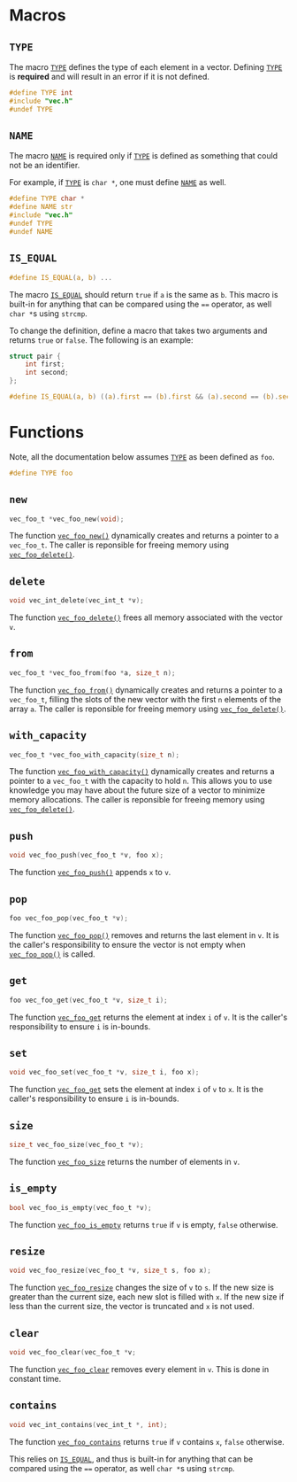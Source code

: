 # Macros

## `TYPE`

The macro [`TYPE`](#type) defines the type of each element in a vector. Defining [`TYPE`](#type) is **required** and will result in an error if it is not defined.

```c
#define TYPE int
#include "vec.h"
#undef TYPE
```

## `NAME`

The macro [`NAME`](#name) is required only if [`TYPE`](#type) is defined as something that could not be an identifier.

For example, if [`TYPE`](#type) is `char *`, one must define [`NAME`](#name) as well.

```c
#define TYPE char *
#define NAME str
#include "vec.h"
#undef TYPE
#undef NAME
```

## `IS_EQUAL`

```c
#define IS_EQUAL(a, b) ...
```

The macro [`IS_EQUAL`](#macro) should return `true` if `a` is the same as `b`. This macro is built-in for anything that can be compared using the `==` operator, as well `char *`s using `strcmp`.

To change the definition, define a macro that takes two arguments and returns `true` or `false`. The following is an example:

```c
struct pair {
	int first;
	int second;
};

#define IS_EQUAL(a, b) ((a).first == (b).first && (a).second == (b).second)
```

# Functions

Note, all the documentation below assumes [`TYPE`](#type) as been defined as `foo`.

```c
#define TYPE foo
```

## `new`

```c
vec_foo_t *vec_foo_new(void);
```

The function [`vec_foo_new()`](#new) dynamically creates and returns a pointer to a `vec_foo_t`. The caller is reponsible for freeing memory using [`vec_foo_delete()`](#delete).

## `delete`

```c
void vec_int_delete(vec_int_t *v);
```

The function [`vec_foo_delete()`](#delete) frees all memory associated with the vector `v`.

## `from`

```c
vec_foo_t *vec_foo_from(foo *a, size_t n);
```

The function [`vec_foo_from()`](#from) dynamically creates and returns a pointer to a `vec_foo_t`, filling the slots of the new vector with the first `n` elements of the array `a`. The caller is reponsible for freeing memory using [`vec_foo_delete()`](#delete).

## `with_capacity`

```c
vec_foo_t *vec_foo_with_capacity(size_t n);
```

The function [`vec_foo_with_capacity()`](#with_capacity) dynamically creates and returns a pointer to a `vec_foo_t` with the capacity to hold `n`. This allows you to use knowledge you may have about the future size of a vector to minimize memory allocations. The caller is reponsible for freeing memory using [`vec_foo_delete()`](#delete).

## `push`

```c
void vec_foo_push(vec_foo_t *v, foo x);
```

The function [`vec_foo_push()`](#push) appends `x` to `v`.

## `pop`

```c
foo vec_foo_pop(vec_foo_t *v);
```

The function [`vec_foo_pop()`](#pop) removes and returns the last element in `v`. It is the caller's responsibility to ensure the vector is not empty when [`vec_foo_pop()`](#pop) is called.

## `get`

```c
foo vec_foo_get(vec_foo_t *v, size_t i);
```

The function [`vec_foo_get`](#get) returns the element at index `i` of `v`. It is the caller's responsibility to ensure `i` is in-bounds.

## `set`

```c
void vec_foo_set(vec_foo_t *v, size_t i, foo x);
```

The function [`vec_foo_get`](#get) sets the element at index `i` of `v` to `x`. It is the caller's responsibility to ensure `i` is in-bounds.

## `size`

```c
size_t vec_foo_size(vec_foo_t *v);
```

The function [`vec_foo_size`](#size) returns the number of elements in `v`.

## `is_empty`

```c
bool vec_foo_is_empty(vec_foo_t *v);
```

The function [`vec_foo_is_empty`](#is_empty) returns `true` if `v` is empty, `false` otherwise.

## `resize`

```c
void vec_foo_resize(vec_foo_t *v, size_t s, foo x);
```

The function [`vec_foo_resize`](#resize) changes the size of `v` to `s`. If the new size is greater than the current size, each new slot is filled with `x`. If the new size if less than the current size, the vector is truncated and `x` is not used.

## `clear`

```c
void vec_foo_clear(vec_foo_t *v;
```

The function [`vec_foo_clear`](#clear) removes every element in `v`. This is done in constant time.

## `contains`

```c
void vec_int_contains(vec_int_t *, int);
```

The function [`vec_foo_contains`](#contains) returns `true` if `v` contains `x`, `false` otherwise.

This relies on [`IS_EQUAL`](#is_equal), and thus is built-in for anything that can be compared using the `==` operator, as well `char *`s using `strcmp`.